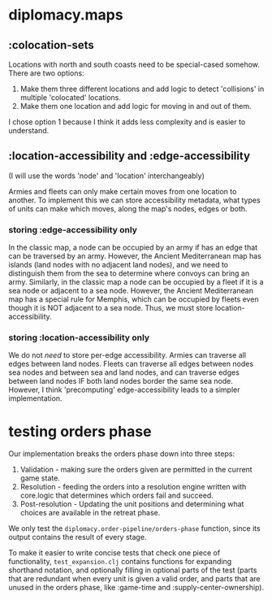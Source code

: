 diplomacy.maps
==============

## :colocation-sets

Locations with north and south coasts need to be special-cased somehow.
There are two options:

1. Make them three different locations and add logic to detect 'collisions' in
   multiple 'colocated' locations.
2. Make them one location and add logic for moving in and out of them.

I chose option 1 because I think it adds less complexity and is easier to
understand.


## :location-accessibility and :edge-accessibility

(I will use the words 'node' and 'location' interchangeably)

Armies and fleets can only make certain moves from one location to another. To
implement this we can store accessibility metadata, what types of units can make
which moves, along the map's nodes, edges or both.

### storing :edge-accessibility only

In the classic map, a node can be occupied by an army if has an edge that can be
traversed by an army. However, the Ancient Mediterranean map has islands (land
nodes with no adjacent land nodes), and we need to distinguish them from the sea
to determine where convoys can bring an army. Similarly, in the classic map a
node can be occupied by a fleet if it is a sea node or adjacent to a sea node.
However, the Ancient Mediterranean map has a special rule for Memphis, which can
be occupied by fleets even though it is NOT adjacent to a sea node. Thus, we
must store location-accessibility.

### storing :location-accessibility only

We do not *need* to store per-edge accessibility. Armies can traverse all edges
between land nodes. Fleets can traverse all edges between nodes sea nodes and
between sea and land nodes, and can traverse edges between land nodes IF both
land nodes border the same sea node. However, I think 'precomputing'
edge-accessibility leads to a simpler implementation.

testing orders phase
====================
Our implementation breaks the orders phase down into three steps:
1. Validation - making sure the orders given are permitted in the current game
   state.
2. Resolution - feeding the orders into a resolution engine written with
   core.logic that determines which orders fail and succeed.
3. Post-resolution - Updating the unit positions and determining what choices
   are available in the retreat phase.

We only test the `diplomacy.order-pipeline/orders-phase` function, since its
output contains the result of every stage.

To make it easier to write concise tests that check one piece of functionality,
`test_expansion.clj` contains functions for expanding shorthand notation, and
optionally filling in optional parts of the test (parts that are redundant when
every unit is given a valid order, and parts that are unused in the orders
phase, like :game-time and :supply-center-ownership).
